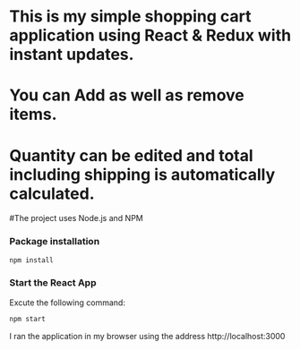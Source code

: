 # This is my simple shopping cart application using React & Redux with instant updates.
# You can Add as well as remove items.
# Quantity can be edited and total including shipping is automatically calculated.
 
#The project uses Node.js and NPM

### Package installation
```bash
npm install
```
 ### Start the React App
 Excute the following command: 
```bash
npm start
```
I ran the application in my browser using the address http://localhost:3000
